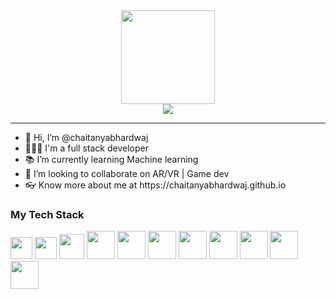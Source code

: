 <!---
chaitanyabhardwaj/chaitanyabhardwaj is a ✨ special ✨ repository because its `README.md` (this file) appears on your GitHub profile.
You can click the Preview link to take a look at your changes.
--->

<div align='center'>
  <img src='https://media.giphy.com/media/xJZrfP8FSvB6X9N4uZ/giphy.gif' width=150 height=auto>
  <br>
  <img src='https://github-readme-streak-stats.herokuapp.com?user=chaitanyabhardwaj&theme=tokyonight&border_radius=5&card_width=450'>
  <div align='left'>
    <hr>
    <ul>
      <li>👋 Hi, I’m @chaitanyabhardwaj</li>
      <li>👨🏻‍💻 I'm a full stack developer</li>
      <li>📚 I’m currently learning Machine learning</li>
      <li>🤝 I’m looking to collaborate on AR/VR | Game dev</li>
      <li>👓 Know more about me at https://chaitanyabhardwaj.github.io</li>
    </ul>
    <h3>
      My Tech Stack
    </h3>
    <a href='https://html.spec.whatwg.org/multipage/' target='_blank'><img src='https://user-images.githubusercontent.com/17910338/233796501-8cc66ecf-9a76-4010-bc15-b7bf7e56b1fc.png' width=35 height=auto></a>
    <a href='https://www.w3.org/Style/CSS/Overview.en.html' target='_blank'><img src='https://user-images.githubusercontent.com/17910338/233796415-773979ad-d58d-40de-ab32-865a7528b810.png' width=35 height=auto></a>
    <a href='https://developer.mozilla.org/en-US/docs/Web/JavaScript' target='_blank'><img src='https://user-images.githubusercontent.com/17910338/233795645-bef08b46-ebdf-49cb-9663-9c00e2ab5a9c.png' width=40 height=auto></a>
    <a href='https://react.dev' target='_blank'><img src='https://user-images.githubusercontent.com/17910338/233795614-4130db33-7afe-4e9b-be71-9a42b1f3343f.png' width=45 height=auto></a>
    <a href='https://www.java.com/en/' target='_blank'><img src='https://user-images.githubusercontent.com/17910338/233795758-c28158c1-5ad7-4442-a608-7977ddc058a5.png' width=45 height=auto></a>
    <a href='https://spring.io' target='_blank'><img src='https://user-images.githubusercontent.com/17910338/233795512-fa99e102-2fe0-4d1a-b7ee-ddb44f7b4eb3.png' width=45 height=auto></a>
    <a href='https://git-scm.com' target='_blank'><img src='https://user-images.githubusercontent.com/17910338/233795649-811c666f-d4c3-4c73-a837-7b7f6cdf0fe2.png' width=45 height=auto></a>
    <a href='https://kubernetes.io' target='_blank'><img src='https://user-images.githubusercontent.com/17910338/233795616-f9c76227-8991-4dbc-aa12-45686367210d.png' width=45 height=auto></a>
    <a href='https://www.docker.com' target='_blank'><img src='https://user-images.githubusercontent.com/17910338/233796163-c79cffa7-996a-4e59-8fe5-7941c2c96b0c.png' width=45 height=auto></a>
    <a href='https://www.postman.com' target='_blank'><img src='https://user-images.githubusercontent.com/17910338/233795735-8aea7a96-cd38-49e0-b00c-af46f87c6880.png' width=45 height=auto></a>
    <a href='https://unity.com' target='_blank'><img src='https://user-images.githubusercontent.com/17910338/233796253-fc4fc362-9256-41ba-8b9e-06b94aee0031.png' width=45 height=auto></a>
  </div>
</div>
